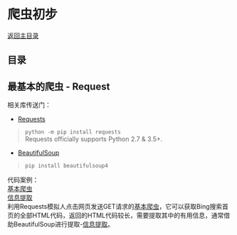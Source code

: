 # 爬虫初步

[返回主目录](../README.md)

## 目录

## 最基本的爬虫 - Request
相关库传送门：  
- [Requests](https://github.com/psf/requests)  
>`python -m pip install requests `   
>Requests officially supports Python 2.7 & 3.5+.

- [BeautifulSoup](https://www.crummy.com/software/BeautifulSoup/)  
>`pip install beautifulsoup4`  


代码案例：  
[基本爬虫](./base.py)   
[信息提取](./base_bs4.py)  
利用Requests模拟人点击网页发送GET请求的[基本爬虫](begin/base.py)，它可以获取Bing搜索首页的全部HTML代码，返回的HTML代码较长，需要提取其中的有用信息，通常借助BeautifulSoup进行提取-[信息提取](./base_bs4.py)。    
